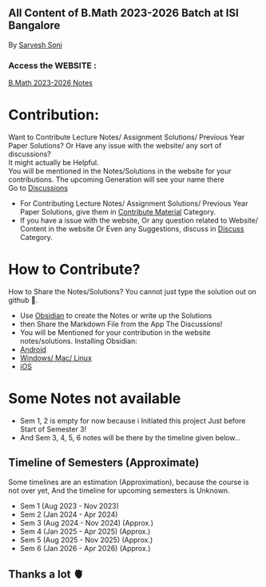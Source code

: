 

## All Content of B.Math 2023-2026 Batch at ISI Bangalore
By [Sarvesh Soni](https://meditatedbison.github.io/MyPortfolio/)

### Access the WEBSITE :
[B.Math 2023-2026 Notes](https://meditatedbison.github.io/B.Math-2023-2026-Notes/)



# Contribution:
Want to Contribute Lecture Notes/ Assignment Solutions/ Previous Year Paper Solutions? Or Have any issue with the website/ any sort of discussions? <br />
It might actually be Helpful. <br />
You will be mentioned in the Notes/Solutions in the website for your contributions. The upcoming Generation will see your name there <br />
Go to [Discussions](https://github.com/MeditatedBison/B.Math-2023-2026-Notes/discussions) 
- For Contributing Lecture Notes/ Assignment Solutions/ Previous Year Paper Solutions, give them in [Contribute Material](https://github.com/MeditatedBison/B.Math-2023-2026-Notes/discussions/categories/contribute-material) Category.
- If you have a issue with the website, Or any question related to Website/ Content in the website Or Even any Suggestions, discuss in [Discuss](https://github.com/MeditatedBison/B.Math-2023-2026-Notes/discussions/categories/discuss) Category.

# How to Contribute?
How to Share the Notes/Solutions? You cannot just type the solution out on github 🍭.

- Use [Obsidian](https://obsidian.md/) to create the Notes or write up the Solutions
- then Share the Markdown File from the App The Discussions!
- You will be Mentioned for your contribution in the website notes/solutions.
Installing Obsidian:
- [Android](https://play.google.com/store/apps/details?id=md.obsidian)
- [Windows/ Mac/ Linux](https://obsidian.md/)
- [iOS](https://apps.apple.com/us/app/obsidian-connected-notes/id1557175442)


# Some Notes not available
- Sem 1, 2 is empty for now because i Initiated this project Just before Start of Semester 3!
- And Sem 3, 4, 5, 6 notes will be there by the timeline given below...
  
## Timeline of Semesters (Approximate)
Some timelines are an estimation (Approximation), because the course is not over yet, And the timeline for upcoming semesters is Unknown.
- Sem 1 (Aug 2023 - Nov 2023)
- Sem 2 (Jan 2024 - Apr 2024)
- Sem 3 (Aug 2024 - Nov 2024) (Approx.)
- Sem 4 (Jan 2025 - Apr 2025) (Approx.)
- Sem 5 (Aug 2025 - Nov 2025) (Approx.)
- Sem 6 (Jan 2026 - Apr 2026) (Approx.)


## Thanks a lot 🫀 
